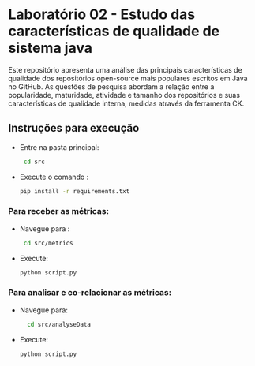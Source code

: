 # Laboratório 02 - Estudo das características de qualidade de sistema java

Este repositório apresenta uma análise das principais características de qualidade dos repositórios open-source mais populares escritos em Java no GitHub. As questões de pesquisa abordam a relação entre a popularidade, maturidade, atividade e tamanho dos repositórios e suas características de qualidade interna, medidas através da ferramenta CK.

## Instruções para execução
- Entre na pasta principal:
  ```bash
   cd src
  ```
- Execute o comando :
  ```bash
  pip install -r requirements.txt
  ```
### Para receber as métricas:
- Navegue para :
  ```bash
   cd src/metrics
  ```
- Execute:
  ```bash
  python script.py
  ```
### Para analisar e co-relacionar as métricas:
 - Navegue para:
  	```bash
      cd src/analyseData
   ```
 - Execute:
    ```bash
    python script.py
    ```
